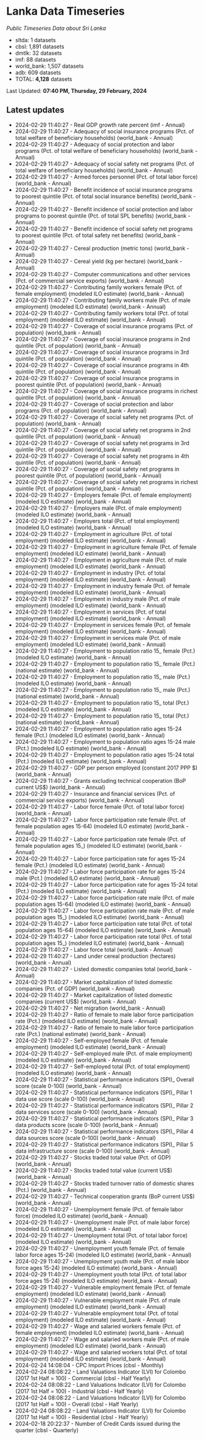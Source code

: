 # Lanka Data Timeseries
*Public Timeseries Data about Sri Lanka*

* sltda: 1 datasets
* cbsl: 1,891 datasets
* dmtlk: 32 datasets
* imf: 88 datasets
* world_bank: 1,507 datasets
* adb: 609 datasets
* TOTAL: **4,128** datasets

Last Updated: **07:40 PM, Thursday, 29 February, 2024**

## Latest updates

* 2024-02-29 11:40:27 - Real GDP growth rate percent (imf - Annual)
* 2024-02-29 11:40:27 - Adequacy of social insurance programs (Pct. of total welfare of beneficiary households) (world_bank - Annual)
* 2024-02-29 11:40:27 - Adequacy of social protection and labor programs (Pct. of total welfare of beneficiary households) (world_bank - Annual)
* 2024-02-29 11:40:27 - Adequacy of social safety net programs (Pct. of total welfare of beneficiary households) (world_bank - Annual)
* 2024-02-29 11:40:27 - Armed forces personnel (Pct. of total labor force) (world_bank - Annual)
* 2024-02-29 11:40:27 - Benefit incidence of social insurance programs to poorest quintile (Pct. of total social insurance benefits) (world_bank - Annual)
* 2024-02-29 11:40:27 - Benefit incidence of social protection and labor programs to poorest quintile (Pct. of total SPL benefits) (world_bank - Annual)
* 2024-02-29 11:40:27 - Benefit incidence of social safety net programs to poorest quintile (Pct. of total safety net benefits) (world_bank - Annual)
* 2024-02-29 11:40:27 - Cereal production (metric tons) (world_bank - Annual)
* 2024-02-29 11:40:27 - Cereal yield (kg per hectare) (world_bank - Annual)
* 2024-02-29 11:40:27 - Computer communications and other services (Pct. of commercial service exports) (world_bank - Annual)
* 2024-02-29 11:40:27 - Contributing family workers female (Pct. of female employment) (modeled ILO estimate) (world_bank - Annual)
* 2024-02-29 11:40:27 - Contributing family workers male (Pct. of male employment) (modeled ILO estimate) (world_bank - Annual)
* 2024-02-29 11:40:27 - Contributing family workers total (Pct. of total employment) (modeled ILO estimate) (world_bank - Annual)
* 2024-02-29 11:40:27 - Coverage of social insurance programs (Pct. of population) (world_bank - Annual)
* 2024-02-29 11:40:27 - Coverage of social insurance programs in 2nd quintile (Pct. of population) (world_bank - Annual)
* 2024-02-29 11:40:27 - Coverage of social insurance programs in 3rd quintile (Pct. of population) (world_bank - Annual)
* 2024-02-29 11:40:27 - Coverage of social insurance programs in 4th quintile (Pct. of population) (world_bank - Annual)
* 2024-02-29 11:40:27 - Coverage of social insurance programs in poorest quintile (Pct. of population) (world_bank - Annual)
* 2024-02-29 11:40:27 - Coverage of social insurance programs in richest quintile (Pct. of population) (world_bank - Annual)
* 2024-02-29 11:40:27 - Coverage of social protection and labor programs (Pct. of population) (world_bank - Annual)
* 2024-02-29 11:40:27 - Coverage of social safety net programs (Pct. of population) (world_bank - Annual)
* 2024-02-29 11:40:27 - Coverage of social safety net programs in 2nd quintile (Pct. of population) (world_bank - Annual)
* 2024-02-29 11:40:27 - Coverage of social safety net programs in 3rd quintile (Pct. of population) (world_bank - Annual)
* 2024-02-29 11:40:27 - Coverage of social safety net programs in 4th quintile (Pct. of population) (world_bank - Annual)
* 2024-02-29 11:40:27 - Coverage of social safety net programs in poorest quintile (Pct. of population) (world_bank - Annual)
* 2024-02-29 11:40:27 - Coverage of social safety net programs in richest quintile (Pct. of population) (world_bank - Annual)
* 2024-02-29 11:40:27 - Employers female (Pct. of female employment) (modeled ILO estimate) (world_bank - Annual)
* 2024-02-29 11:40:27 - Employers male (Pct. of male employment) (modeled ILO estimate) (world_bank - Annual)
* 2024-02-29 11:40:27 - Employers total (Pct. of total employment) (modeled ILO estimate) (world_bank - Annual)
* 2024-02-29 11:40:27 - Employment in agriculture (Pct. of total employment) (modeled ILO estimate) (world_bank - Annual)
* 2024-02-29 11:40:27 - Employment in agriculture female (Pct. of female employment) (modeled ILO estimate) (world_bank - Annual)
* 2024-02-29 11:40:27 - Employment in agriculture male (Pct. of male employment) (modeled ILO estimate) (world_bank - Annual)
* 2024-02-29 11:40:27 - Employment in industry (Pct. of total employment) (modeled ILO estimate) (world_bank - Annual)
* 2024-02-29 11:40:27 - Employment in industry female (Pct. of female employment) (modeled ILO estimate) (world_bank - Annual)
* 2024-02-29 11:40:27 - Employment in industry male (Pct. of male employment) (modeled ILO estimate) (world_bank - Annual)
* 2024-02-29 11:40:27 - Employment in services (Pct. of total employment) (modeled ILO estimate) (world_bank - Annual)
* 2024-02-29 11:40:27 - Employment in services female (Pct. of female employment) (modeled ILO estimate) (world_bank - Annual)
* 2024-02-29 11:40:27 - Employment in services male (Pct. of male employment) (modeled ILO estimate) (world_bank - Annual)
* 2024-02-29 11:40:27 - Employment to population ratio 15_ female (Pct.) (modeled ILO estimate) (world_bank - Annual)
* 2024-02-29 11:40:27 - Employment to population ratio 15_ female (Pct.) (national estimate) (world_bank - Annual)
* 2024-02-29 11:40:27 - Employment to population ratio 15_ male (Pct.) (modeled ILO estimate) (world_bank - Annual)
* 2024-02-29 11:40:27 - Employment to population ratio 15_ male (Pct.) (national estimate) (world_bank - Annual)
* 2024-02-29 11:40:27 - Employment to population ratio 15_ total (Pct.) (modeled ILO estimate) (world_bank - Annual)
* 2024-02-29 11:40:27 - Employment to population ratio 15_ total (Pct.) (national estimate) (world_bank - Annual)
* 2024-02-29 11:40:27 - Employment to population ratio ages 15-24 female (Pct.) (modeled ILO estimate) (world_bank - Annual)
* 2024-02-29 11:40:27 - Employment to population ratio ages 15-24 male (Pct.) (modeled ILO estimate) (world_bank - Annual)
* 2024-02-29 11:40:27 - Employment to population ratio ages 15-24 total (Pct.) (modeled ILO estimate) (world_bank - Annual)
* 2024-02-29 11:40:27 - GDP per person employed (constant 2017 PPP $) (world_bank - Annual)
* 2024-02-29 11:40:27 - Grants excluding technical cooperation (BoP current US$) (world_bank - Annual)
* 2024-02-29 11:40:27 - Insurance and financial services (Pct. of commercial service exports) (world_bank - Annual)
* 2024-02-29 11:40:27 - Labor force female (Pct. of total labor force) (world_bank - Annual)
* 2024-02-29 11:40:27 - Labor force participation rate female (Pct. of female population ages 15-64) (modeled ILO estimate) (world_bank - Annual)
* 2024-02-29 11:40:27 - Labor force participation rate female (Pct. of female population ages 15_) (modeled ILO estimate) (world_bank - Annual)
* 2024-02-29 11:40:27 - Labor force participation rate for ages 15-24 female (Pct.) (modeled ILO estimate) (world_bank - Annual)
* 2024-02-29 11:40:27 - Labor force participation rate for ages 15-24 male (Pct.) (modeled ILO estimate) (world_bank - Annual)
* 2024-02-29 11:40:27 - Labor force participation rate for ages 15-24 total (Pct.) (modeled ILO estimate) (world_bank - Annual)
* 2024-02-29 11:40:27 - Labor force participation rate male (Pct. of male population ages 15-64) (modeled ILO estimate) (world_bank - Annual)
* 2024-02-29 11:40:27 - Labor force participation rate male (Pct. of male population ages 15_) (modeled ILO estimate) (world_bank - Annual)
* 2024-02-29 11:40:27 - Labor force participation rate total (Pct. of total population ages 15-64) (modeled ILO estimate) (world_bank - Annual)
* 2024-02-29 11:40:27 - Labor force participation rate total (Pct. of total population ages 15_) (modeled ILO estimate) (world_bank - Annual)
* 2024-02-29 11:40:27 - Labor force total (world_bank - Annual)
* 2024-02-29 11:40:27 - Land under cereal production (hectares) (world_bank - Annual)
* 2024-02-29 11:40:27 - Listed domestic companies total (world_bank - Annual)
* 2024-02-29 11:40:27 - Market capitalization of listed domestic companies (Pct. of GDP) (world_bank - Annual)
* 2024-02-29 11:40:27 - Market capitalization of listed domestic companies (current US$) (world_bank - Annual)
* 2024-02-29 11:40:27 - Net migration (world_bank - Annual)
* 2024-02-29 11:40:27 - Ratio of female to male labor force participation rate (Pct.) (modeled ILO estimate) (world_bank - Annual)
* 2024-02-29 11:40:27 - Ratio of female to male labor force participation rate (Pct.) (national estimate) (world_bank - Annual)
* 2024-02-29 11:40:27 - Self-employed female (Pct. of female employment) (modeled ILO estimate) (world_bank - Annual)
* 2024-02-29 11:40:27 - Self-employed male (Pct. of male employment) (modeled ILO estimate) (world_bank - Annual)
* 2024-02-29 11:40:27 - Self-employed total (Pct. of total employment) (modeled ILO estimate) (world_bank - Annual)
* 2024-02-29 11:40:27 - Statistical performance indicators (SPI)_ Overall score (scale 0-100) (world_bank - Annual)
* 2024-02-29 11:40:27 - Statistical performance indicators (SPI)_ Pillar 1 data use score (scale 0-100) (world_bank - Annual)
* 2024-02-29 11:40:27 - Statistical performance indicators (SPI)_ Pillar 2 data services score (scale 0-100) (world_bank - Annual)
* 2024-02-29 11:40:27 - Statistical performance indicators (SPI)_ Pillar 3 data products score (scale 0-100) (world_bank - Annual)
* 2024-02-29 11:40:27 - Statistical performance indicators (SPI)_ Pillar 4 data sources score (scale 0-100) (world_bank - Annual)
* 2024-02-29 11:40:27 - Statistical performance indicators (SPI)_ Pillar 5 data infrastructure score (scale 0-100) (world_bank - Annual)
* 2024-02-29 11:40:27 - Stocks traded total value (Pct. of GDP) (world_bank - Annual)
* 2024-02-29 11:40:27 - Stocks traded total value (current US$) (world_bank - Annual)
* 2024-02-29 11:40:27 - Stocks traded turnover ratio of domestic shares (Pct.) (world_bank - Annual)
* 2024-02-29 11:40:27 - Technical cooperation grants (BoP current US$) (world_bank - Annual)
* 2024-02-29 11:40:27 - Unemployment female (Pct. of female labor force) (modeled ILO estimate) (world_bank - Annual)
* 2024-02-29 11:40:27 - Unemployment male (Pct. of male labor force) (modeled ILO estimate) (world_bank - Annual)
* 2024-02-29 11:40:27 - Unemployment total (Pct. of total labor force) (modeled ILO estimate) (world_bank - Annual)
* 2024-02-29 11:40:27 - Unemployment youth female (Pct. of female labor force ages 15-24) (modeled ILO estimate) (world_bank - Annual)
* 2024-02-29 11:40:27 - Unemployment youth male (Pct. of male labor force ages 15-24) (modeled ILO estimate) (world_bank - Annual)
* 2024-02-29 11:40:27 - Unemployment youth total (Pct. of total labor force ages 15-24) (modeled ILO estimate) (world_bank - Annual)
* 2024-02-29 11:40:27 - Vulnerable employment female (Pct. of female employment) (modeled ILO estimate) (world_bank - Annual)
* 2024-02-29 11:40:27 - Vulnerable employment male (Pct. of male employment) (modeled ILO estimate) (world_bank - Annual)
* 2024-02-29 11:40:27 - Vulnerable employment total (Pct. of total employment) (modeled ILO estimate) (world_bank - Annual)
* 2024-02-29 11:40:27 - Wage and salaried workers female (Pct. of female employment) (modeled ILO estimate) (world_bank - Annual)
* 2024-02-29 11:40:27 - Wage and salaried workers male (Pct. of male employment) (modeled ILO estimate) (world_bank - Annual)
* 2024-02-29 11:40:27 - Wage and salaried workers total (Pct. of total employment) (modeled ILO estimate) (world_bank - Annual)
* 2024-02-24 14:08:04 - CPC Import Prices (cbsl - Monthly)
* 2024-02-24 08:08:22 - Land Valuations Indicator (LVI) for Colombo (2017 1st Half = 100) - Commercial (cbsl - Half Yearly)
* 2024-02-24 08:08:22 - Land Valuations Indicator (LVI) for Colombo (2017 1st Half = 100) - Industrial (cbsl - Half Yearly)
* 2024-02-24 08:08:22 - Land Valuations Indicator (LVI) for Colombo (2017 1st Half = 100) - Overall (cbsl - Half Yearly)
* 2024-02-24 08:08:22 - Land Valuations Indicator (LVI) for Colombo (2017 1st Half = 100) - Residential (cbsl - Half Yearly)
* 2024-02-18 20:22:37 - Number of Credit Cards issued during the quarter (cbsl - Quarterly)